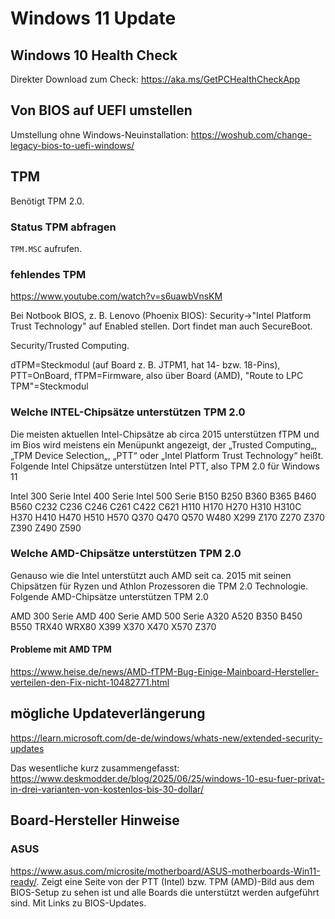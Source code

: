 # Windows 11 Update

## Windows 10 Health Check

Direkter Download zum Check: https://aka.ms/GetPCHealthCheckApp

## Von BIOS auf UEFI umstellen

Umstellung ohne Windows-Neuinstallation: https://woshub.com/change-legacy-bios-to-uefi-windows/

## TPM
Benötigt TPM 2.0.

### Status TPM abfragen

<Code>TPM.MSC</Code> aufrufen.

### fehlendes TPM

https://www.youtube.com/watch?v=s6uawbVnsKM

Bei Notbook BIOS, z. B. Lenovo (Phoenix BIOS): Security->"Intel Platform Trust Technology" auf Enabled stellen. Dort findet man auch SecureBoot.

Security/Trusted Computing.

dTPM=Steckmodul (auf Board z. B. JTPM1, hat 14- bzw. 18-Pins), PTT=OnBoard, fTPM=Firmware, also über Board (AMD), "Route to LPC TPM"=Steckmodul

### Welche INTEL-Chipsätze unterstützen TPM 2.0
Die meisten aktuellen Intel-Chipsätze ab circa 2015 unterstützen fTPM und im Bios wird meistens ein Menüpunkt angezeigt, der „Trusted Computing„, „TPM Device Selection„, „PTT“ oder „Intel Platform Trust Technology“ heißt. Folgende Intel Chipsätze unterstützen Intel PTT, also TPM 2.0 für Windows 11

Intel 300 Serie
Intel 400 Serie
Intel 500 Serie
B150 B250 B360 B365 B460 B560
C232 C236 C246 C261 C422 C621
H110 H170 H270 H310 H310C H370 H410 H470 H510 H570
Q370 Q470 Q570
W480 X299
Z170 Z270 Z370 Z390 Z490 Z590

### Welche AMD-Chipsätze unterstützen TPM 2.0
Genauso wie die Intel unterstützt auch AMD seit ca. 2015 mit seinen Chipsätzen für Ryzen und Athlon Prozessoren die TPM 2.0 Technologie. Folgende AMD-Chipsätze unterstützen TPM 2.0

AMD 300 Serie
AMD 400 Serie
AMD 500 Serie
A320 A520
B350 B450 B550
TRX40 WRX80
X399 X370 X470 X570
Z370

#### Probleme mit AMD TPM

https://www.heise.de/news/AMD-fTPM-Bug-Einige-Mainboard-Hersteller-verteilen-den-Fix-nicht-10482771.html

## mögliche Updateverlängerung

https://learn.microsoft.com/de-de/windows/whats-new/extended-security-updates

Das wesentliche kurz zusammengefasst: https://www.deskmodder.de/blog/2025/06/25/windows-10-esu-fuer-privat-in-drei-varianten-von-kostenlos-bis-30-dollar/

## Board-Hersteller Hinweise

### ASUS

https://www.asus.com/microsite/motherboard/ASUS-motherboards-Win11-ready/. Zeigt eine Seite von der PTT (Intel) bzw. TPM (AMD)-Bild aus dem BIOS-Setup zu sehen ist und alle Boards die unterstützt werden aufgeführt sind. Mit Links zu BIOS-Updates.

